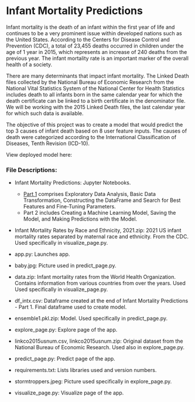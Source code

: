 # Infant Mortality Predictions

Infant mortality is the death of an infant within the first year of life and continues to be a very prominent issue within developed nations such as the United States. According to the Centers for Disease Control and Prevention (CDC), a total of 23,455 deaths occurred in children under the age of 1 year in 2015, which represents an increase of 240 deaths from the previous year. The infant mortality rate is an important marker of the overall health of a society. 

There are many determinants that impact infant mortality. The Linked Death files collected by the National Bureau of Economic Research from the National Vital Statistics System of the National Center for Health Statistics includes death to all infants born in the same calendar year for which the death certificate can be linked to a birth certificate in the denominator file. We will be working with the 2015 Linked Death files, the last calendar year for which such data is available.

The objective of this project was to create a model that would predict the top 3 causes of infant death based on 8 user feature inputs. The causes of death were categorized according to the International Classification of Diseases, Tenth Revision (ICD-10). 

View deployed model here:

### File Descriptions:

- Infant Mortality Predictions: Jupyter Notebooks.
  -   [Part 1](https://github.com/ythuang26/infant_mortalitypred/blob/main/Infant%20Mortality%20Predictions-Part%201.ipynb) comprises Exploratory Data Analysis, Basic Data Transformation, Constructing the DataFrame and Search for Best Features and Fine-Tuning Parameters.
  -   Part 2 includes Creating a Machine Learning Model, Saving the Model, and Making Predictions with the Model.

- Infant Mortality Rates by Race and Ethnicity, 2021.zip: 2021 US infant mortality rates separated by maternal race and ethnicity. From the CDC. Used specifically in visualize_page.py.

- app.py: Launches app. 

- baby.jpg: Picture used in predict_page.py.

- data.zip: Infant mortality rates from the World Health Organization. Contains information from various countries from over the years. Used Used specifically in visualize_page.py.

- df_intx.csv: Dataframe created at the end of Infant Mortality Predictions - Part 1. Final dataframe used to create model.

- ensemble1.pkl.zip: Model. Used specifically in predict_page.py.

- explore_page.py: Explore page of the app.

- linkco2015usnum.csv, linkco2015usnum.zip: Original dataset from the National Bureau of Economic Research. Used also in explore_page.py.

- predict_page.py: Predict page of the app.

- requirements.txt: Lists libraries used and version numbers.

- stormtroppers.jpeg: Picture used specifically in explore_page.py.

- visualize_page.py: Visualize page of the app.



